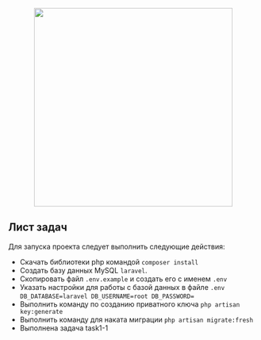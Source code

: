 <p align="center"><img src="https://res.cloudinary.com/dtfbvvkyp/image/upload/v1566331377/laravel-logolockup-cmyk-red.svg" width="400"></p>

## Лист задач

Для запуска проекта следует выполнить следующие действия:

- Скачать библиотеки php командой `composer install`
- Создать базу данных MySQL `laravel`.
- Скопировать файл `.env.example` и создать его с именем  `.env`
- Указать настройки для работы с базой данных в файле `.env` `DB_DATABASE=laravel DB_USERNAME=root DB_PASSWORD=`
- Выполнить команду по созданию приватного ключа `php artisan  key:generate`
- Выполнить команду для наката миграции `php artisan migrate:fresh`
- Выполнена задача task1-1
